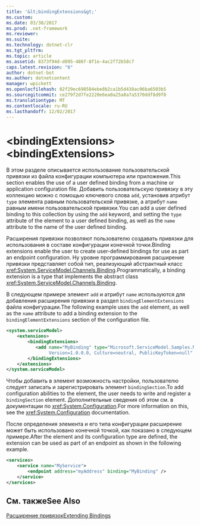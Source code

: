 ```yaml
---
title: '&lt;bindingExtensions&gt;'
ms.custom: 
ms.date: 03/30/2017
ms.prod: .net-framework
ms.reviewer: 
ms.suite: 
ms.technology: dotnet-clr
ms.tgt_pltfrm: 
ms.topic: article
ms.assetid: 8373f94d-d095-486f-8f1e-4ac2f72b58c7
caps.latest.revision: "6"
author: dotnet-bot
ms.author: dotnetcontent
manager: wpickett
ms.openlocfilehash: 02f29ec698584ebe8b2ca1b5d438ac06ba6503b5
ms.sourcegitcommit: ce279f2d7fe2220e6ea0a25a8a7a5370ddf8d9f0
ms.translationtype: MT
ms.contentlocale: ru-RU
ms.lasthandoff: 12/02/2017
---
```

# <a name="ltbindingextensionsgt"></a><span data-ttu-id="c445c-102">&lt;bindingExtensions&gt;</span><span class="sxs-lookup"><span data-stu-id="c445c-102">&lt;bindingExtensions&gt;</span></span>
<span data-ttu-id="c445c-103">В этом разделе описывается использование пользовательской привязки из файла конфигурации компьютера или приложения.</span><span class="sxs-lookup"><span data-stu-id="c445c-103">This section enables the use of a user defined binding from a machine or application configuration file.</span></span> <span data-ttu-id="c445c-104">Добавить пользовательскую привязку в эту коллекцию можно с помощью ключевого слова `add`, установив атрибут `type` элемента равным пользовательской привязке, а атрибут `name` равным имени пользовательской привязки.</span><span class="sxs-lookup"><span data-stu-id="c445c-104">You can add a user defined binding to this collection by using the `add` keyword, and setting the `type` attribute of the element to a user defined binding, as well as the `name` attribute to the name of the user defined binding.</span></span>  
  
 <span data-ttu-id="c445c-105">Расширения привязки позволяют пользователю создавать привязки для использования в составе конфигурации конечной точки.</span><span class="sxs-lookup"><span data-stu-id="c445c-105">Binding extensions enable the user to create user-defined bindings for use as part an endpoint configuration.</span></span> <span data-ttu-id="c445c-106">Ну уровне программирования расширение привязки представляет собой тип, реализующий абстрактный класс <xref:System.ServiceModel.Channels.Binding>.</span><span class="sxs-lookup"><span data-stu-id="c445c-106">Programmatically, a binding extension is a type that implements the abstract class <xref:System.ServiceModel.Channels.Binding>.</span></span>  
  
 <span data-ttu-id="c445c-107">В следующем примере элемент `add` и атрибут `name` используются для добавления расширения привязки в раздел `bindingElementExtensions` файла конфигурации.</span><span class="sxs-lookup"><span data-stu-id="c445c-107">The following example uses the `add` element, as well as the `name` attribute to add a binding extension to the `bindingElementExtensions` section of the configuration file.</span></span>  
  
```xml  
<system.serviceModel>  
    <extensions>  
        <bindingExtensions>  
           <add name="MyBinding" type="Microsoft.ServiceModel.Samples.MyBinding, MyBinding,  
                Version=1.0.0.0, Culture=neutral, PublicKeyToken=null" />  
        </bindingExtensions>  
    </extensions>  
</system.serviceModel>  
```  
  
 <span data-ttu-id="c445c-108">Чтобы добавить в элемент возможность настройки, пользователю следует записать и зарегистрировать элемент `bindingSection`.</span><span class="sxs-lookup"><span data-stu-id="c445c-108">To add configuration abilities to the element, the user needs to write and register a `bindingSection` element.</span></span> <span data-ttu-id="c445c-109">Дополнительные сведения об этом см. в документации по <xref:System.Configuration>.</span><span class="sxs-lookup"><span data-stu-id="c445c-109">For more information on this, see the <xref:System.Configuration> documentation.</span></span>  
  
 <span data-ttu-id="c445c-110">После определения элемента и его типа конфигурации расширение может быть использовано конечной точкой, как показано в следующем примере.</span><span class="sxs-lookup"><span data-stu-id="c445c-110">After the element and its configuration type are defined, the extension can be used as part of an endpoint as shown in the following example.</span></span>  
  
```xml  
<services>  
    <service name="MyService">  
        <endpoint address="myAddress" binding="MyBinding" />  
    </service>  
</services>  
```  
  
## <a name="see-also"></a><span data-ttu-id="c445c-111">См. также</span><span class="sxs-lookup"><span data-stu-id="c445c-111">See Also</span></span>  
 [<span data-ttu-id="c445c-112">Расширение привязок</span><span class="sxs-lookup"><span data-stu-id="c445c-112">Extending Bindings</span></span>](../../../../../docs/framework/wcf/extending/extending-bindings.md)
